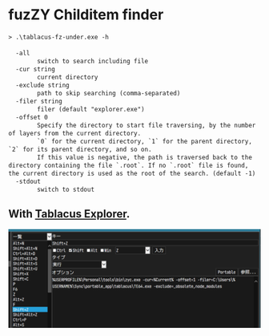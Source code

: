 # fuzZY Childitem finder


```
> .\tablacus-fz-under.exe -h

  -all
        switch to search including file
  -cur string
        current directory
  -exclude string
        path to skip searching (comma-separated)
  -filer string
        filer (default "explorer.exe")
  -offset 0
        Specify the directory to start file traversing, by the number of layers from the current directory.
        `0` for the current directory, `1` for the parent directory, `2` for its parent directory, and so on.
        If this value is negative, the path is traversed back to the directory containing the file `.root`. If no `.root` file is found, the current directory is used as the root of the search. (default -1)
  -stdout
        switch to stdout
```


## With [Tablacus Explorer](https://tablacus.github.io/explorer.html).


![img](image.png)